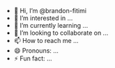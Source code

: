 - 👋 Hi, I’m @brandon-fitimi
- 👀 I’m interested in ...
- 🌱 I’m currently learning ...
- 💞️ I’m looking to collaborate on ...
- 📫 How to reach me ...
- 😄 Pronouns: ...
- ⚡ Fun fact: ...

<!---
brandon-fitimi/brandon-fitimi is a ✨ special ✨ repository because its `README.md` (this file) appears on your GitHub profile.
You can click the Preview link to take a look at your changes.
--->
